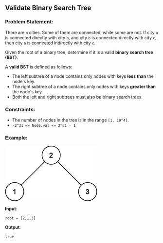 ## Validate Binary Search Tree

### Problem Statement:
There are `n` cities. Some of them are connected, while some are not. If city `a` is connected directly with city `b`, and city `b` is connected directly with city `c`, then city `a` is connected indirectly with city `c`.

Given the root of a binary tree, determine if it is a valid **binary search tree (BST)**.

A **valid BST** is defined as follows:
- The left subtree of a node contains only nodes with keys **less than** the node's key.
- The right subtree of a node contains only nodes with keys **greater than** the node's key.
- Both the left and right subtrees must also be binary search trees.

### Constraints:
- The number of nodes in the tree is in the range `[1, 10^4]`.
- `-2^31 <= Node.val <= 2^31 - 1`

### Example:
![](tree.jpg)

**Input**: 
```plaintext
root = [2,1,3]
```

**Output**: 
```plaintext
true
```

